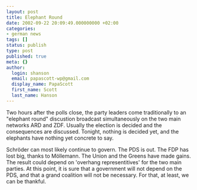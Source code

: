 ```yaml
---
layout: post
title: Elephant Round
date: 2002-09-22 20:09:49.000000000 +02:00
categories:
- german news
tags: []
status: publish
type: post
published: true
meta: {}
author:
  login: shanson
  email: papascott-wp@gmail.com
  display_name: PapaScott
  first_name: Scott
  last_name: Hanson
---
```

<p>Two hours after the polls close, the party leaders come traditionally to an "elephant round" discustion broadcast simultaneously on the two main networks ARD and ZDF. Usually the election is decided and the consequences are discussed. Tonight, nothing is decided yet, and the elephants have nothing yet concrete to say. </p>
<p>Schröder can most likely continue to govern. The PDS is out. The FDP has lost big, thanks to Möllemann. The Union and the Greens have made gains. The result could depend on 'overhang representitives' for the two main parties. At this point, it is sure that a government will not depend on the PDS, and that a grand coalition will not be necessary. For that, at least, we can be thankful.</p>
